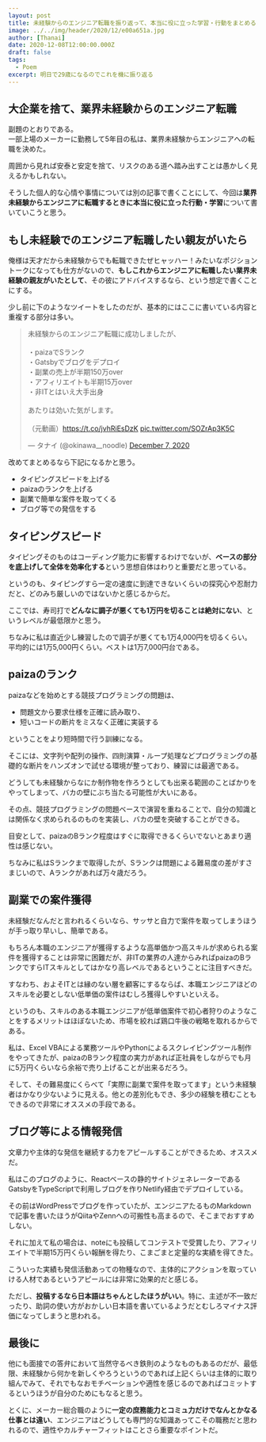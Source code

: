 ```yaml
---
layout: post
title: 未経験からのエンジニア転職を振り返って、本当に役に立った学習・行動をまとめる
image: ../../img/header/2020/12/e00a651a.jpg
author: [Thanai]
date: 2020-12-08T12:00:00.000Z
draft: false
tags:
  - Poem
excerpt: 明日で29歳になるのでこれを機に振り返る
---
```


## 大企業を捨て、業界未経験からのエンジニア転職

副題のとおりである。  
一部上場のメーカーに勤務して5年目の私は、業界未経験からエンジニアへの転職を決めた。

周囲から見れば安泰と安定を捨て、リスクのある道へ踏み出すことは愚かしく見えるかもしれない。

そうした個人的な心情や事情については別の記事で書くことにして、今回は**業界未経験からエンジニアに転職するときに本当に役に立った行動・学習**について書いていこうと思う。

## もし未経験でのエンジニア転職したい親友がいたら

俺様は天才だから未経験からでも転職できたぜヒャッハー！みたいなポジショントークになっても仕方がないので、**もしこれからエンジニアに転職したい業界未経験の親友がいたとして**、その彼にアドバイスするなら、という想定で書くことにする。

少し前に下のようなツイートをしたのだが、基本的にはここに書いている内容と重複する部分は多い。

<blockquote class="twitter-tweet"><p lang="ja" dir="ltr">未経験からのエンジニア転職に成功しましたが、<br><br>・paizaでSランク<br>・Gatsbyでブログをデプロイ<br>・副業の売上が半期150万over<br>・アフィリエイトも半期15万over<br>・非ITとはいえ大手出身<br><br>あたりは効いた気がします。<br><br>（元動画）<a href="https://t.co/jvhRiEsDzK">https://t.co/jvhRiEsDzK</a> <a href="https://t.co/SOZrAp3K5C">pic.twitter.com/SOZrAp3K5C</a></p>&mdash; タナイ (@okinawa__noodle) <a href="https://twitter.com/okinawa__noodle/status/1335781303489163266?ref_src=twsrc%5Etfw">December 7, 2020</a></blockquote>

改めてまとめるなら下記になるかと思う。

- タイピングスピードを上げる
- paizaのランクを上げる
- 副業で簡単な案件を取ってくる
- ブログ等での発信をする

## タイピングスピード

タイピングそのものはコーディング能力に影響するわけでないが、**ベースの部分を底上げして全体を効率化する**という思想自体はわりと重要だと思っている。

というのも、タイピングすら一定の速度に到達できないくらいの探究心や忍耐力だと、どのみち厳しいのではないかと感じるからだ。

ここでは、寿司打で**どんなに調子が悪くても1万円を切ることは絶対にない**、というレベルが最低限かと思う。

ちなみに私は直近少し練習したので調子が悪くても1万4,000円を切るくらい。平均的には1万5,000円くらい。ベストは1万7,000円台である。

## paizaのランク

paizaなどを始めとする競技プログラミングの問題は、

- 問題文から要求仕様を正確に読み取り、
- 短いコードの断片をミスなく正確に実装する

ということをより短時間で行う訓練になる。

そこには、文字列や配列の操作、四則演算・ループ処理などプログラミングの基礎的な断片をハンズオンで試せる環境が整っており、練習には最適である。

どうしても未経験からなにか制作物を作ろうとしても出来る範囲のことばかりをやってしまって、バカの壁にぶち当たる可能性が大いにある。

その点、競技プログラミングの問題ベースで演習を重ねることで、自分の知識とは関係なく求められるのものを実装し、バカの壁を突破することができる。

目安として、paizaのBランク程度はすぐに取得できるくらいでないとあまり適性は感じない。

ちなみに私はSランクまで取得したが、Sランクは問題による難易度の差がすさまじいので、Aランクがあれば万々歳だろう。

## 副業での案件獲得

未経験だなんだと言われるくらいなら、サッサと自力で案件を取ってしまうほうが手っ取り早いし、簡単である。

もちろん本職のエンジニアが獲得するような高単価かつ高スキルが求められる案件を獲得することは非常に困難だが、非ITの業界の人達からみればpaizaのBランクですらITスキルとしてはかなり高レベルであるということに注目すべきだ。

すなわち、およそITとは縁のない層を顧客にするならば、本職エンジニアほどのスキルを必要としない低単価の案件はむしろ獲得しやすいといえる。

というのも、スキルのある本職エンジニアが低単価案件で初心者狩りのようなことをするメリットはほぼないため、市場を絞れば鶏口牛後の戦略を取れるからである。

私は、Excel VBAによる業務ツールやPythonによるスクレイピングツール制作をやってきたが、paizaのBランク程度の実力があれば正社員をしながらでも月に5万円くらいなら余裕で売り上げることが出来るだろう。

そして、その難易度にくらべて「実際に副業で案件を取ってます」という未経験者はかなり少ないように見える。他との差別化もでき、多少の経験を積むこともできるので非常にオススメの手段である。

## ブログ等による情報発信

文章力や主体的な発信を継続する力をアピールすることができるため、オススメだ。

私はこのブログのように、Reactベースの静的サイトジェネレーターであるGatsbyをTypeScriptで利用しブログを作りNetlify経由でデプロイしている。

その前はWordPressでブログを作っていたが、エンジニアたるものMarkdownで記事を書いたほうがQiitaやZennへの可搬性も高まるので、そこまでおすすめしない。

それに加えて私の場合は、noteにも投稿してコンテストで受賞したり、アフィリエイトで半期15万円くらい報酬を得たり、こまごまと定量的な実績を得てきた。

こういった実績も発信活動あっての物種なので、主体的にアクションを取っていける人材であるというアピールには非常に効果的だと感じる。

ただし、**投稿するなら日本語はちゃんとしたほうがいい**。特に、主述が不一致だったり、助詞の使い方がおかしい日本語を書いているようだとむしろマイナス評価になってしまうと思われる。

## 最後に

他にも面接での答弁において当然守るべき鉄則のようなものもあるのだが、最低限、未経験から何かを新しくやろうというのであれば上記くらいは主体的に取り組んでみて、それでもなおモチベーションや適性を感じるのであればコミットするというほうが自分のためにもなると思う。

とくに、メーカー総合職のように**一定の庶務能力とコミュ力だけでなんとかなる仕事とは違い**、エンジニアはどうしても専門的な知識あってこその職務だと思われるので、適性やカルチャーフィットはことさら重要なポイントだ。
